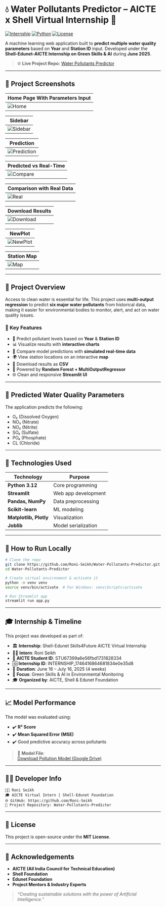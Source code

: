 # 💧 Water Pollutants Predictor – AICTE x Shell Virtual Internship 🌱

[![Internship](https://img.shields.io/badge/Internship-AICTE%20x%20Shell-green)](https://internship.aicte-india.org/)
[![Python](https://img.shields.io/badge/Built%20With-Python%203.12-blue)](https://www.python.org/)
[![License](https://img.shields.io/badge/License-MIT-lightgrey)](LICENSE)

A machine learning web application built to **predict multiple water quality parameters** based on **Year** and **Station ID** input. Developed under the **Shell-Edunet-AICTE Internship on Green Skills & AI** during **June 2025**.

> 🌐 **Live Project Repo:** [Water Pollutants Predictor](https://github.com/Roni-Seikh/Water-Pollutants-Predictor.git)

---

## 📸 Project Screenshots

| Home Page With Parameters Input |
|-------------|
| ![Home](screenshots/Home%20Page%20With%20Input%20Parameters.png) |

| Sidebar |
|-------------|
| ![Sidebar](screenshots/Sidebar.png) |

| Prediction |
|-------------|
| ![Prediction](screenshots/Prediction.png) |

| Predicted vs Real-Time |
|-------------|
| ![Compare](screenshots/Predicted%20vs%20Real%20Time%20Pollutants.png) |

| Comparison with Real Data |
|-------------|
| ![Real](screenshots/Comparison%20With%20Real%20Data.png) |

| Download Results |
|-------------|
| ![Download](screenshots/Download%20Results%20As%20CSV.png) |

| NewPlot |
|-------------|
| ![NewPlot](screenshots/newplot.png) |

| Station Map |
|-------------|
| ![Map](screenshots/Station%20Map.png) |

---

## 📌 Project Overview

Access to clean water is essential for life. This project uses **multi-output regression** to predict **six major water pollutants** from historical data, making it easier for environmental bodies to monitor, alert, and act on water quality issues.

### 🎯 Key Features

- 📅 Predict pollutant levels based on **Year** & **Station ID**
- 📊 Visualize results with **interactive charts**
- 🔁 Compare model predictions with **simulated real-time data**
- 🌍 View station locations on an interactive **map**
- 💾 Download results as **CSV**
- 🧠 Powered by **Random Forest + MultiOutputRegressor**
- 🌐 Clean and responsive **Streamlit UI**

---

## 🧪 Predicted Water Quality Parameters

The application predicts the following:

- O₂ (Dissolved Oxygen)
- NO₃ (Nitrate)
- NO₂ (Nitrite)
- SO₄ (Sulfate)
- PO₄ (Phosphate)
- CL (Chloride)

---

## 🧰 Technologies Used

| Technology | Purpose |
|------------|---------|
| **Python 3.12** | Core programming |
| **Streamlit** | Web app development |
| **Pandas, NumPy** | Data preprocessing |
| **Scikit-learn** | ML modeling |
| **Matplotlib, Plotly** | Visualization |
| **Joblib** | Model serialization |

---

## 🚀 How to Run Locally

```bash
# Clone the repo
git clone https://github.com/Roni-Seikh/Water-Pollutants-Predictor.git
cd Water-Pollutants-Predictor

# Create virtual environment & activate it
python -m venv venv
source venv/bin/activate  # For Windows: venv\Scripts\activate

# Run Streamlit app
streamlit run app.py
```

---

## 🎓 Internship & Timeline

This project was developed as part of:

- 🏛 **Internship**: Shell-Edunet Skills4Future AICTE Virtual Internship  
- 🧑‍💻 **Intern**: Roni Seikh  
- 🪪 **AICTE Student ID**: STU67399a6e56fbd1731828334  
- 🆔 **Internship ID**: INTERNSHIP_1746416864681834e0e35d8  
- 📅 **Duration**: June 16 – July 16, 2025 (4 weeks)  
- 🎯 **Focus**: Green Skills & AI in Environmental Monitoring  
- 🎓 **Organized by**: AICTE, Shell & Edunet Foundation

---

## 📈 Model Performance

The model was evaluated using:

- ✔️ **R² Score**
- ✔️ **Mean Squared Error (MSE)**
- ✔️ Good predictive accuracy across pollutants

> 🔗 **Model File**:  
[Download Pollution Model (Google Drive)](https://drive.google.com/file/d/18RJzu35vyuMgpcAE590u1IaDvHY3-SWq/view?usp=sharing)

---

## 🧑‍💼 Developer Info

```plaintext
👨‍💻 Roni Seikh  
🎓 AICTE Virtual Intern | Shell-Edunet Foundation  
🌐 GitHub: https://github.com/Roni-Seikh  
📁 Project Repository: Water-Pollutants-Predictor  
```

---

## 📝 License

This project is open-source under the **MIT License**.

---

## 🙏 Acknowledgements

- **AICTE (All India Council for Technical Education)**
- **Shell Foundation**
- **Edunet Foundation**
- **Project Mentors & Industry Experts**

> *“Creating sustainable solutions with the power of Artificial Intelligence.”*

